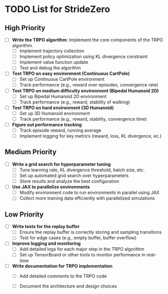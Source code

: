 # TODO List for StrideZero

## High Priority
- [ ] **Write the TRPO algorithm**: Implement the core components of the TRPO algorithm.
  - [ ] Implement trajectory collection
  - [ ] Implement policy optimization using KL divergence constraint
  - [ ] Implement value function update
  - [ ] Test and debug the algorithm

- [ ] **Test TRPO on easy environment (Continuous CartPole)**
  - [ ] Set up Continuous CartPole environment
  - [ ] Track performance (e.g., reward over episodes, convergence rate)

- [ ] **Test TRPO on medium difficulty environment (Bipedal Humanoid 2D)**
  - [ ] Set up Bipedal Humanoid 2D environment
  - [ ] Track performance (e.g., reward, stability of walking)

- [ ] **Test TRPO on hard environment (3D Humanoid)**
  - [ ] Set up 3D Humanoid environment
  - [ ] Track performance (e.g., reward, stability, convergence time)

- [ ] **Figure out performance tracking**
  - [ ] Track episode reward, running average
  - [ ] Implement logging for key metrics (reward, loss, KL divergence, ec.)

## Medium Priority
- [ ] **Write a grid search for hyperparameter tuning**
  - [ ] Tune learning rate, KL divergence threshold, batch size, etc.
  - [ ] Set up automated grid search over hyperparameters
  - [ ] Store results and analyze the best configuration

- [ ] **Use JAX to parallelize environments**
  - [ ] Modify environment code to run environments in parallel using JAX
  - [ ] Collect more training data efficiently with parallelized simulations

## Low Priority
- [ ] **Write tests for the replay buffer**
  - [ ] Ensure the replay buffer is correctly storing and sampling transitions
  - [ ] Test for edge cases (e.g., empty buffer, buffer overflow)

- [ ] **Improve logging and monitoring**
  - [ ] Add detailed logs for each major step in the TRPO algorithm
  - [ ] Set up TensorBoard or other tools to monitor performance in real-time

- [ ] **Write documentation for TRPO implementation**
  - [ ] Add detailed comments to the TRPO code
  - [ ] Document the architecture and design choices

